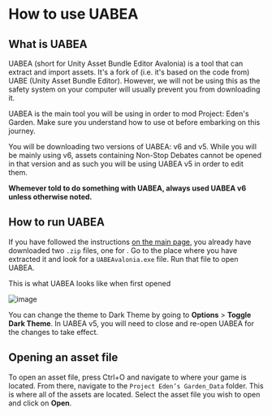 # How to use UABEA

## What is UABEA
UABEA (short for Unity Asset Bundle Editor Avalonia) is a tool that can extract and import assets. It's a fork of (i.e. it's based on the code from) UABE (Unity Asset Bundle Editor). However, we will not be using this as the safety system on your computer will usually prevent you from downloading it.

UABEA is the main tool you will be using in order to mod Project: Eden's Garden. Make sure you understand how to use ot before embarking on this journey.

You will be downloading two versions of UABEA: v6 and v5. While you will be mainly using v6, assets containing Non-Stop Debates cannot be opened in that version and as such you will be using UABEA v5 in order to edit them.

**Whemever told to do something with UABEA, always used UABEA v6 unless otherwise noted.**

## How to run UABEA
If you have followed the instructions [on the main page](README.md), you already have downloaded two `.zip` files, one for . Go to the place where you have extracted it and look for a `UABEAvalonia.exe` file. Run that file to open UABEA.

This is what UABEA looks like when first opened

![image](https://github.com/WVam/peg-translation-guide/Images/UABEAFirstOpened)

You can change the theme to Dark Theme by going to **Options** > **Toggle Dark Theme**. In UABEA v5, you will need to close and re-open UABEA for the changes to take effect.

## Opening an asset file
To open an asset file, press Ctrl+O and navigate to where your game is located. From there, navigate to the `Project Eden’s Garden_Data` folder. This is where all of the assets are located. Select the asset file you wish to open and click on **Open**.

